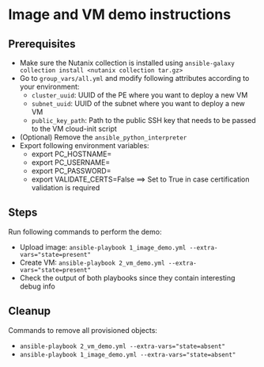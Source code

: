 # Image and VM demo instructions

## Prerequisites
- Make sure the Nutanix collection is installed using `ansible-galaxy collection install <nutanix collection tar.gz>`
- Go to `group_vars/all.yml` and modify following attributes according to your environment:
    - `cluster_uuid`: UUID of the PE where you want to deploy a new VM
    - `subnet_uuid`: UUID of the subnet where you want to deploy a new VM
    - `public_key_path`: Path to the public SSH key that needs to be passed to the VM cloud-init script
- (Optional) Remove the `ansible_python_interpreter` 
- Export following environment variables:
    - export PC_HOSTNAME=<hostname of your Prism Central instance>
    - export PC_USERNAME=<user that has access to your Prism Central instance>
    - export PC_PASSWORD=<password of the user that has access to your Prism Central instance>
    - export VALIDATE_CERTS=False
       ==> Set to True in case certification validation is required

## Steps
Run following commands to perform the demo:
- Upload image: `ansible-playbook 1_image_demo.yml --extra-vars="state=present"`
- Create VM: `ansible-playbook 2_vm_demo.yml --extra-vars="state=present"`
- Check the output of both playbooks since they contain interesting debug info

## Cleanup
Commands to remove all provisioned objects:
- `ansible-playbook 2_vm_demo.yml --extra-vars="state=absent"`
- `ansible-playbook 1_image_demo.yml --extra-vars="state=absent"`

